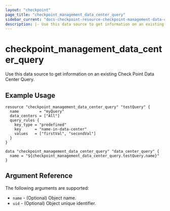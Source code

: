 ```yaml
---
layout: "checkpoint"
page_title: "checkpoint_management_data_center_query"
sidebar_current: "docs-checkpoint-resource-checkpoint-management-data-center-query"
description: |- Use this data source to get information on an existing Check Point Data Center Query.
---
```


# checkpoint_management_data_center_query

Use this data source to get information on an existing Check Point Data Center Query.

## Example Usage

```hcl
resource "checkpoint_management_data_center_query" "testQuery" {
  name         = "myQuery"
  data_centers = ["All"]
  query_rules {
    key_type = "predefined"
    key      = "name-in-data-center"
    values   = ["firstVal", "secondVal"]
  }
}

data "checkpoint_management_data_center_query" "data_center_query" {
  name = "${checkpoint_management_data_center_query.testQuery.name}"
}
```

## Argument Reference

The following arguments are supported:

* `name` - (Optional) Object name.
* `uid` - (Optional) Object unique identifier.
